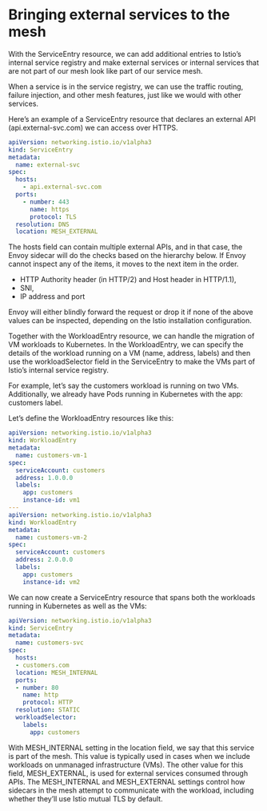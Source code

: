 # Bringing external services to the mesh
With the ServiceEntry resource, we can add additional entries to Istio’s internal service registry and make external services or internal services that are not part of our mesh look like part of our service mesh.

When a service is in the service registry, we can use the traffic routing, failure injection, and other mesh features, just like we would with other services.

Here’s an example of a ServiceEntry resource that declares an external API (api.external-svc.com) we can access over HTTPS.

```yaml
apiVersion: networking.istio.io/v1alpha3
kind: ServiceEntry
metadata:
  name: external-svc
spec:
  hosts:
    - api.external-svc.com
  ports:
    - number: 443
      name: https
      protocol: TLS
  resolution: DNS
  location: MESH_EXTERNAL
```

The hosts field can contain multiple external APIs, and in that case, the Envoy sidecar will do the checks based on the hierarchy below. If Envoy cannot inspect any of the items, it moves to the next item in the order.

- HTTP Authority header (in HTTP/2) and Host header in HTTP/1.1),
- SNI,
- IP address and port

Envoy will either blindly forward the request or drop it if none of the above values can be inspected, depending on the Istio installation configuration.

Together with the WorkloadEntry resource, we can handle the migration of VM workloads to Kubernetes. In the WorkloadEntry, we can specify the details of the workload running on a VM (name, address, labels) and then use the workloadSelector field in the ServiceEntry to make the VMs part of Istio’s internal service registry.

For example, let’s say the customers workload is running on two VMs. Additionally, we already have Pods running in Kubernetes with the app: customers label.

Let’s define the WorkloadEntry resources like this:

```yaml
apiVersion: networking.istio.io/v1alpha3
kind: WorkloadEntry
metadata:
  name: customers-vm-1
spec:
  serviceAccount: customers
  address: 1.0.0.0
  labels:
    app: customers
    instance-id: vm1
---
apiVersion: networking.istio.io/v1alpha3
kind: WorkloadEntry
metadata:
  name: customers-vm-2
spec:
  serviceAccount: customers
  address: 2.0.0.0
  labels:
    app: customers
    instance-id: vm2
```

We can now create a ServiceEntry resource that spans both the workloads running in Kubernetes as well as the VMs:

```yaml
apiVersion: networking.istio.io/v1alpha3
kind: ServiceEntry
metadata:
  name: customers-svc
spec:
  hosts:
  - customers.com
  location: MESH_INTERNAL
  ports:
  - number: 80
    name: http
    protocol: HTTP
  resolution: STATIC
  workloadSelector:
    labels:
      app: customers
```

With MESH_INTERNAL setting in the location field, we say that this service is part of the mesh. This value is typically used in cases when we include workloads on unmanaged infrastructure (VMs). The other value for this field, MESH_EXTERNAL, is used for external services consumed through APIs. The MESH_INTERNAL and MESH_EXTERNAL settings control how sidecars in the mesh attempt to communicate with the workload, including whether they’ll use Istio mutual TLS by default.